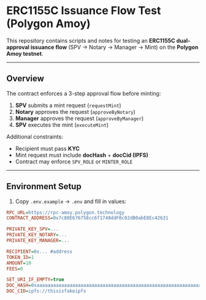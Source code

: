 # ERC1155C Issuance Flow Test (Polygon Amoy)

This repository contains scripts and notes for testing an **ERC1155C dual-approval issuance flow** (SPV → Notary → Manager → Mint) on the **Polygon Amoy testnet**.

---

## Overview

The contract enforces a 3-step approval flow before minting:

1. **SPV** submits a mint request (`requestMint`)
2. **Notary** approves the request (`approveByNotary`)
3. **Manager** approves the request (`approveByManager`)
4. **SPV** executes the mint (`executeMint`)

Additional constraints:
- Recipient must pass **KYC**
- Mint request must include **docHash** + **docCid (IPFS)**
- Contract may enforce `SPV_ROLE` or `MINTER_ROLE`

---

## Environment Setup

1. Copy `.env.example` → `.env` and fill in values:

```ini
RPC_URL=https://rpc-amoy.polygon.technology
CONTRACT_ADDRESS=0x7c80E676758cc6f1748ddF0c02dB0abE8Ec42631

PRIVATE_KEY_SPV=...
PRIVATE_KEY_NOTARY=...
PRIVATE_KEY_MANAGER=...

RECIPIENT=0x... #address
TOKEN_ID=1
AMOUNT=10
FEES=0

SET_URI_IF_EMPTY=true
DOC_HASH=0xaaaaaaaaaaaaaaaaaaaaaaaaaaaaaaaaaaaaaaaaaaaaaaaaaaaaaaaaaaaaaaaa
DOC_CID=ipfs://thisisfakeipfs